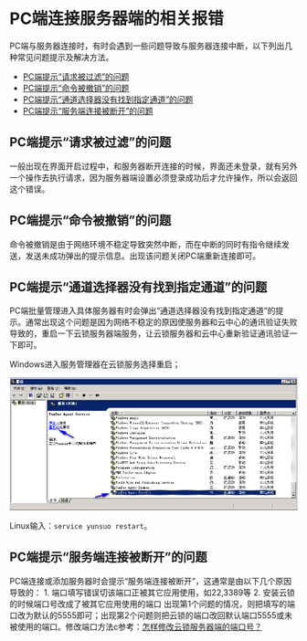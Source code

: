 # PC端连接服务器端的相关报错

PC端与服务器连接时，有时会遇到一些问题导致与服务器连接中断，以下列出几种常见问题提示及解决方法。

* [PC端提示“请求被过滤”的问题](q13.md#pc端提示“请求被过滤”的问题)
* [PC端提示“命令被撤销”的问题](q13.md#pc端提示“命令被撤销”的问题)
* [PC端提示“通道选择器没有找到指定通道”的问题](q13.md#pc端提示“通道选择器没有找到指定通道”的问题)
* [PC端提示“服务端连接被断开”的问题](q13.md#pc端提示“服务端连接被断开”的问题)

## PC端提示“请求被过滤”的问题

一般出现在界面开启过程中，和服务器断开连接的时候，界面还未登录，就有另外一个操作去执行请求，因为服务器端设置必须登录成功后才允许操作，所以会返回这个错误。

## PC端提示“命令被撤销”的问题

命令被撤销是由于网络环境不稳定导致突然中断，而在中断的同时有指令继续发送，发送未成功弹出的提示信息。出现该问题关闭PC端重新连接即可。

## PC端提示“通道选择器没有找到指定通道”的问题                                                                                                                                                                                                                                                                                                                                                                                                                                                                                                                                                                        

PC端批量管理进入具体服务器有时会弹出“通道选择器没有找到指定通道”的提示。通常出现这个问题是因为网络不稳定的原因使服务器和云中心的通讯验证失败导致的，重启一下云锁服务器端服务，让云锁服务器和云中心重新验证通讯验证一下即可。

Windows进入服务管理器在云锁服务选择重启；

![](/assets/q1301.png)

Linux输入：`service yunsuo restart`。

## PC端提示“服务端连接被断开”的问题

PC端连接或添加服务器时会提示“服务端连接被断开”，这通常是由以下几个原因导致的： 1. 端口填写错误切该端口正被其它应用使用，如22,3389等 2. 安装云锁的时候端口号改成了被其它应用使用的端口 出现第1个问题的情况，则把填写的端口改为默认的5555即可；出现第2个问题则把云锁的端口改回默认端口5555或未被使用的端口。修改端口方法c参考：[怎样修改云锁服务器端的端口号？](https://github.com/Jowtolock/FAQ/tree/43118dcba173bea487228e635992c709e26d1ced/faq/faq/q23/README.md)

